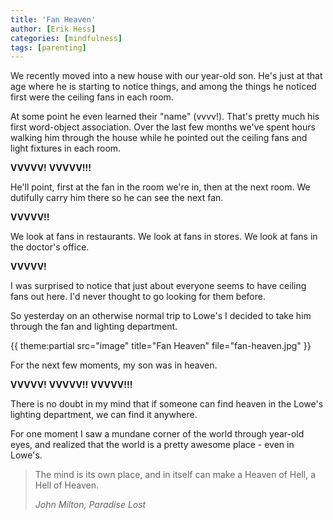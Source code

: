 ```yaml
---
title: 'Fan Heaven'
author: [Erik Hess]
categories: [mindfulness]
tags: [parenting]
---
```

We recently moved into a new house with our year-old son. He's just at that age where he is starting to notice things, and among the things he noticed first were the ceiling fans in each room.

At some point he even learned their "name" (vvvv!). That's pretty much his first word-object association. Over the last few months we've spent hours walking him through the house while he pointed out the ceiling fans and light fixtures in each room.

**VVVVV!** **VVVVV!!!**

He'll point, first at the fan in the room we're in, then at the next room. We dutifully carry him there so he can see the next fan.

**VVVVV!!**

We look at fans in restaurants. We look at fans in stores. We look at fans in the doctor's office. 

**VVVVV!**

I was surprised to notice that just about everyone seems to have ceiling fans out here. I'd never thought to go looking for them before.

So yesterday on an otherwise normal trip to Lowe's I decided to take him through the fan and lighting department.

{{ theme:partial src="image" title="Fan Heaven" file="fan-heaven.jpg" }}

For the next few moments, my son was in heaven.

**VVVVV!** **VVVVV!!** **VVVVV!!!**

There is no doubt in my mind that if someone can find heaven in the Lowe's lighting department, we can find it anywhere.

For one moment I saw a mundane corner of the world through year-old eyes, and realized that the world is a pretty awesome place - even in Lowe's. 

> The mind is its own place, and in itself can make a Heaven of Hell, a Hell of Heaven.
>
> *John Milton, Paradise Lost*